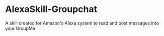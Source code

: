 # AlexaSkill-Groupchat
A skill created for Amazon's Alexa system to read and post messages into your GroupMe
